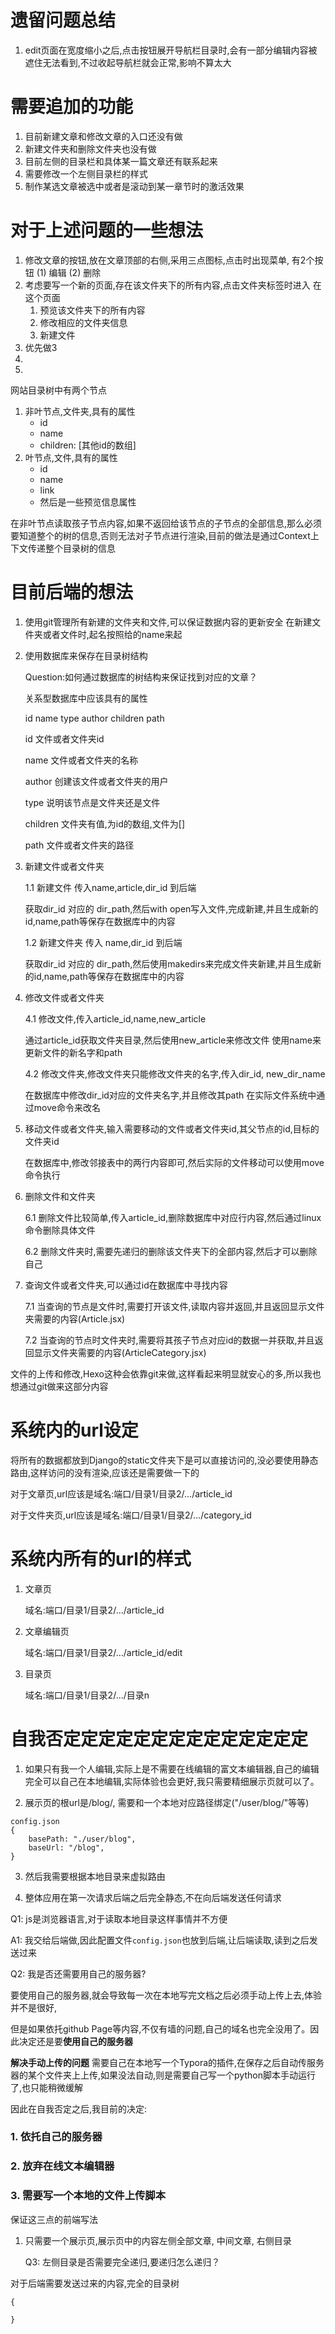 # 遗留问题总结

1. edit页面在宽度缩小之后,点击按钮展开导航栏目录时,会有一部分编辑内容被遮住无法看到,不过收起导航栏就会正常,影响不算太大

# 需要追加的功能

1. 目前新建文章和修改文章的入口还没有做
2. 新建文件夹和删除文件夹也没有做
3. 目前左侧的目录栏和具体某一篇文章还有联系起来
4. 需要修改一个左侧目录栏的样式
5. 制作某选文章被选中或者是滚动到某一章节时的激活效果
# 对于上述问题的一些想法
1. 修改文章的按钮,放在文章顶部的右侧,采用三点图标,点击时出现菜单, 有2个按钮 (1) 编辑 (2) 删除
2. 考虑要写一个新的页面,存在该文件夹下的所有内容,点击文件夹标签时进入
在这个页面
    1. 预览该文件夹下的所有内容
    2. 修改相应的文件夹信息
    3. 新建文件
3. 优先做3
4. 
5. 

网站目录树中有两个节点
1. 非叶节点,文件夹,具有的属性
    - id
    - name
    - children: \[其他id的数组\]
2. 叶节点,文件,具有的属性
    - id
    - name
    - link
    - 然后是一些预览信息属性

在非叶节点读取孩子节点内容,如果不返回给该节点的子节点的全部信息,那么必须要知道整个的树的信息,否则无法对子节点进行渲染,目前的做法是通过Context上下文传递整个目录树的信息

# 目前后端的想法
1. 使用git管理所有新建的文件夹和文件,可以保证数据内容的更新安全
    在新建文件夹或者文件时,起名按照给的name来起

2. 使用数据库来保存在目录树结构
    
    Question:如何通过数据库的树结构来保证找到对应的文章？
 
    关系型数据库中应该具有的属性
    
    id name type author children path
    
    id 文件或者文件夹id
    
    name 文件或者文件夹的名称
    
    author 创建该文件或者文件夹的用户

    type 说明该节点是文件夹还是文件
    
    children 文件夹有值,为id的数组,文件为[]
    
    path 文件或者文件夹的路径


3. 新建文件或者文件夹
    
    1.1 新建文件 传入name,article,dir_id 到后端
    
    获取dir_id 对应的 dir_path,然后with open写入文件,完成新建,并且生成新的id,name,path等保存在数据库中的内容
    
    1.2 新建文件夹 传入 name,dir_id 到后端
    
    获取dir_id 对应的 dir_path,然后使用makedirs来完成文件夹新建,并且生成新的id,name,path等保存在数据库中的内容

4. 修改文件或者文件夹
    
    4.1 修改文件,传入article_id,name,new_article
    
    通过article_id获取文件夹目录,然后使用new_article来修改文件
    使用name来更新文件的新名字和path
    
    4.2 修改文件夹,修改文件夹只能修改文件夹的名字,传入dir_id, new_dir_name
        
    在数据库中修改dir_id对应的文件夹名字,并且修改其path
        在实际文件系统中通过move命令来改名

5. 移动文件或者文件夹,输入需要移动的文件或者文件夹id,其父节点的id,目标的文件夹id
    
    在数据库中,修改邻接表中的两行内容即可,然后实际的文件移动可以使用move命令执行

6. 删除文件和文件夹 
    
    6.1 删除文件比较简单,传入article_id,删除数据库中对应行内容,然后通过linux命令删除具体文件
    
    6.2 删除文件夹时,需要先递归的删除该文件夹下的全部内容,然后才可以删除自己
7. 查询文件或者文件夹,可以通过id在数据库中寻找内容
    
    7.1 当查询的节点是文件时,需要打开该文件,读取内容并返回,并且返回显示文件夹需要的内容(Article.jsx)
    
    7.2 当查询的节点时文件夹时,需要将其孩子节点对应id的数据一并获取,并且返回显示文件夹需要的内容(ArticleCategory.jsx)

文件的上传和修改,Hexo这种会依靠git来做,这样看起来明显就安心的多,所以我也想通过git做来这部分内容

# 系统内的url设定

将所有的数据都放到Django的static文件夹下是可以直接访问的,没必要使用静态路由,这样访问的没有渲染,应该还是需要做一下的

对于文章页,url应该是域名:端口/目录1/目录2/.../article_id

对于文件夹页,url应该是域名:端口/目录1/目录2/.../category_id

# 系统内所有的url的样式
1. 文章页
    
    域名:端口/目录1/目录2/.../article_id

2. 文章编辑页

    域名:端口/目录1/目录2/.../article_id/edit

3. 目录页

    域名:端口/目录1/目录2/.../目录n

# 自我否定定定定定定定定定定定定定定

1. 如果只有我一个人编辑,实际上是不需要在线编辑的富文本编辑器,自己的编辑完全可以自己在本地编辑,实际体验也会更好,我只需要精细展示页就可以了。

2. 展示页的根url是/blog/, 需要和一个本地对应路径绑定("/user/blog/"等等) 
```
config.json
{
    basePath: "./user/blog",
    baseUrl: "/blog",
}
```
3. 然后我需要根据本地目录来虚拟路由

4. 整体应用在第一次请求后端之后完全静态,不在向后端发送任何请求

Q1: js是浏览器语言,对于读取本地目录这样事情并不方便

A1: 我交给后端做,因此配置文件`config.json`也放到后端,让后端读取,读到之后发送过来

Q2: 我是否还需要用自己的服务器? 

要使用自己的服务器,就会导致每一次在本地写完文档之后必须手动上传上去,体验并不是很好, 

但是如果依托github Page等内容,不仅有墙的问题,自己的域名也完全没用了。因此决定还是要**使用自己的服务器**

**解决手动上传的问题**
需要自己在本地写一个Typora的插件,在保存之后自动传服务器的某个文件夹上上传,如果没法自动,则是需要自己写一个python脚本手动运行了,也只能稍微缓解

因此在自我否定之后,我目前的决定:

### 1. 依托自己的服务器

### 2. 放弃在线文本编辑器

### 3. 需要写一个本地的文件上传脚本

保证这三点的前端写法

1. 只需要一个展示页,展示页中的内容左侧全部文章, 中间文章, 右侧目录

    Q3: 左侧目录是否需要完全递归,要递归怎么递归？

对于后端需要发送过来的内容,完全的目录树
```
{

}
```
